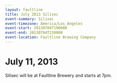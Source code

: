 ```yaml
---
layout: faultline
title: July 2013 Silisec
event-summary: Silisec
event-timezone: America/Los_Angeles
event-start: 20130704T190000
event-end: 20130704T230000
event-location: Faultline Brewing Company
---
```


# July 11, 2013

Silisec will be at Faultline Brewery and starts at 7pm.
